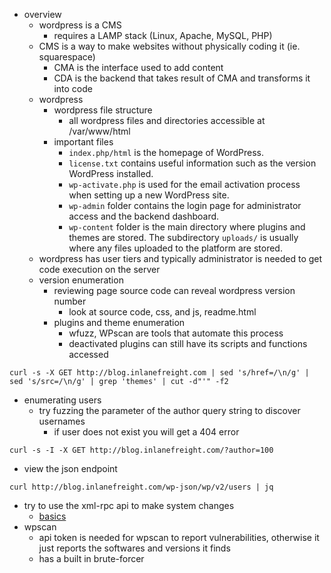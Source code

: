 - overview
	- wordpress is a CMS
		- requires a LAMP stack (Linux, Apache, MySQL, PHP)
	- CMS is a way to make websites without physically coding it (ie. squarespace)
		- CMA is the interface used to add content
		- CDA is the backend that takes result of CMA and transforms it into code 
	- wordpress 
		- wordpress file structure
			- all wordpress files and directories accessible at /var/www/html
		- important files 
			- `index.php/html` is the homepage of WordPress.
			- `license.txt` contains useful information such as the version WordPress installed.
			- `wp-activate.php` is used for the email activation process when setting up a new WordPress site.
			- `wp-admin` folder contains the login page for administrator access and the backend dashboard.
			- `wp-content` folder is the main directory where plugins and themes are stored. The subdirectory `uploads/` is usually where any files uploaded to the platform are stored.
	- wordpress has user tiers and typically administrator is needed to get code execution on the server
	- version enumeration
		- reviewing page source code can reveal wordpress version number 
			- look at source code, css, and js, readme.html
		- plugins and theme enumeration
			- wfuzz, WPscan are tools that automate this process
			- deactivated plugins can still have its scripts and functions accessed
```
curl -s -X GET http://blog.inlanefreight.com | sed 's/href=/\n/g' | sed 's/src=/\n/g' | grep 'themes' | cut -d"'" -f2
```
- enumerating users
	- try fuzzing the parameter of the author query string to discover usernames
		- if user does not exist you will get a 404 error
```
curl -s -I -X GET http://blog.inlanefreight.com/?author=100
```
- view the json endpoint
```
curl http://blog.inlanefreight.com/wp-json/wp/v2/users | jq
```
- try to use the xml-rpc api to make system changes
	- [basics](https://the-bilal-rizwan.medium.com/wordpress-xmlrpc-php-common-vulnerabilites-how-to-exploit-them-d8d3c8600b32)
- wpscan
	- api token is needed for wpscan to report vulnerabilities, otherwise it just reports the softwares and versions it finds
	- has a built in brute-forcer
